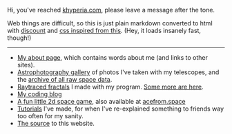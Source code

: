 Hi, you've reached [khyperia.com](https://khyperia.com), please leave a message after the tone.

Web things are difficult, so this is just plain markdown converted to html with [discount](https://github.com/Orc/discount) and [css inspired from this](https://gist.github.com/killercup/5917178). (Hey, it loads insanely fast, though!)

---

* [My about page](about.html), which contains words about me (and links to other sites).
* [Astrophotography gallery](space.html) of photos I've taken with my telescopes, and the [archive of all raw space data](space/).
* [Raytraced fractals](fractals.html) I made with my program. [Some more are here](https://imgur.com/a/rmM4v).
* [My coding blog](blog/)
* [A fun little 2d space game](spacerunner4/), also available at [acefrom.space](https://acefrom.space)
* [Tutorials](tutorials/) I've made, for when I've re-explained something to friends way too often for my sanity.
* [The source](https://github.com/khyperia/khyperia.com) to this website.
